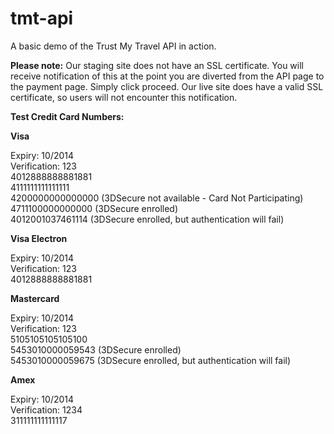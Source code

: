 tmt-api
=======

A basic demo of the Trust My Travel API in action.

<strong>Please note:</strong>
Our staging site does not have an SSL certificate. You will receive notification of this at the point you are diverted from the API page to the payment page. Simply click proceed. Our live site does have a valid SSL certificate, so users will not encounter this notification.

<strong>Test Credit Card Numbers:</strong>

<strong>Visa</strong>

Expiry: 10/2014<br />
Verification: 123<br />
4012888888881881<br />
4111111111111111<br />
4200000000000000 (3DSecure not available - Card Not Participating)<br />
4711100000000000 (3DSecure enrolled) <br />
4012001037461114 (3DSecure enrolled, but authentication will fail)<br />

<strong>Visa Electron</strong>

Expiry: 10/2014<br />
Verification: 123<br />
4012888888881881

<strong>Mastercard</strong>

Expiry: 10/2014<br />
Verification: 123<br />
5105105105105100<br />
5453010000059543 (3DSecure enrolled) <br />
5453010000059675 (3DSecure enrolled, but authentication will fail)<br />

<strong>Amex</strong>

Expiry: 10/2014<br />
Verification: 1234<br />
311111111111117
